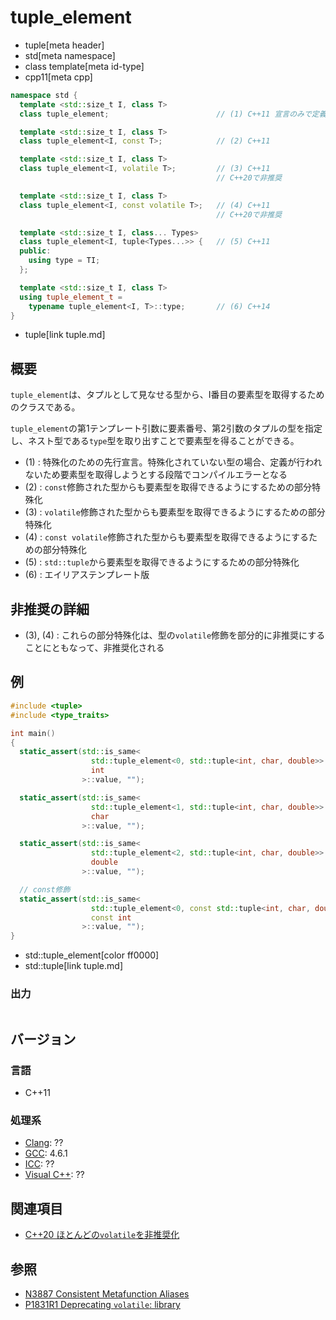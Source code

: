 # tuple_element
* tuple[meta header]
* std[meta namespace]
* class template[meta id-type]
* cpp11[meta cpp]

```cpp
namespace std {
  template <std::size_t I, class T>
  class tuple_element;                        // (1) C++11 宣言のみで定義なし

  template <std::size_t I, class T>
  class tuple_element<I, const T>;            // (2) C++11

  template <std::size_t I, class T>
  class tuple_element<I, volatile T>;         // (3) C++11
                                              // C++20で非推奨

  template <std::size_t I, class T>
  class tuple_element<I, const volatile T>;   // (4) C++11
                                              // C++20で非推奨

  template <std::size_t I, class... Types>
  class tuple_element<I, tuple<Types...>> {   // (5) C++11
  public:
    using type = TI;
  };

  template <std::size_t I, class T>
  using tuple_element_t =
    typename tuple_element<I, T>::type;       // (6) C++14
}
```
* tuple[link tuple.md]

## 概要
`tuple_element`は、タプルとして見なせる型から、I番目の要素型を取得するためのクラスである。

`tuple_element`の第1テンプレート引数に要素番号、第2引数のタプルの型を指定し、ネスト型である`type`型を取り出すことで要素型を得ることができる。

- (1) : 特殊化のための先行宣言。特殊化されていない型の場合、定義が行われないため要素型を取得しようとする段階でコンパイルエラーとなる
- (2) : `const`修飾された型からも要素型を取得できるようにするための部分特殊化
- (3) : `volatile`修飾された型からも要素型を取得できるようにするための部分特殊化
- (4) : `const volatile`修飾された型からも要素型を取得できるようにするための部分特殊化
- (5) : `std::tuple`から要素型を取得できるようにするための部分特殊化
- (6) : エイリアステンプレート版


## 非推奨の詳細
- (3), (4) : これらの部分特殊化は、型の`volatile`修飾を部分的に非推奨にすることにともなって、非推奨化される


## 例
```cpp example
#include <tuple>
#include <type_traits>

int main()
{
  static_assert(std::is_same<
                  std::tuple_element<0, std::tuple<int, char, double>>::type,
                  int
                >::value, "");

  static_assert(std::is_same<
                  std::tuple_element<1, std::tuple<int, char, double>>::type,
                  char
                >::value, "");

  static_assert(std::is_same<
                  std::tuple_element<2, std::tuple<int, char, double>>::type,
                  double
                >::value, "");

  // const修飾
  static_assert(std::is_same<
                  std::tuple_element<0, const std::tuple<int, char, double>>::type,
                  const int
                >::value, "");
}
```
* std::tuple_element[color ff0000]
* std::tuple[link tuple.md]

### 出力
```
```

## バージョン
### 言語
- C++11

### 処理系
- [Clang](/implementation.md#clang): ??
- [GCC](/implementation.md#gcc): 4.6.1
- [ICC](/implementation.md#icc): ??
- [Visual C++](/implementation.md#visual_cpp): ??


## 関連項目
- [C++20 ほとんどの`volatile`を非推奨化](/lang/cpp20/deprecating_volatile.md)


## 参照
- [N3887 Consistent Metafunction Aliases](http://www.open-std.org/jtc1/sc22/wg21/docs/papers/2014/n3887.pdf)
- [P1831R1 Deprecating `volatile`: library](http://www.open-std.org/jtc1/sc22/wg21/docs/papers/2020/p1831r1.html)
